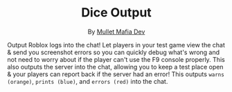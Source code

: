 <div align="center">
<h1>Dice Output</h1>

By [Mullet Mafia Dev](https://www.roblox.com/groups/5018486/Mullet-Mafia-Dev#!/about)
</div>

Output Roblox logs into the chat! Let players in your test game view the chat & send you screenshot errors so you can quickly debug what's wrong and not need to worry about if the player can't use the F9 console properly. This also outputs the server into the chat, allowing you to keep a test place open & your players can report back if the server had an error! This outputs `warns (orange)`, `prints (blue)`, and `errors (red)` into the chat.
